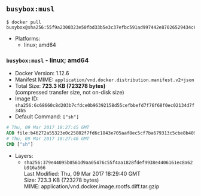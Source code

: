 ## `busybox:musl`

```console
$ docker pull busybox@sha256:55f9a2300323e50fbd33b5e3c37efbc591ad997442e87026529434c6f9b072a0
```

-	Platforms:
	-	linux; amd64

### `busybox:musl` - linux; amd64

-	Docker Version: 1.12.6
-	Manifest MIME: `application/vnd.docker.distribution.manifest.v2+json`
-	Total Size: **723.3 KB (723278 bytes)**  
	(compressed transfer size, not on-disk size)
-	Image ID: `sha256:6c68660c8d203b7cfdce0b96392158d55cefbbefd7f76f68f0ec02134d7f34b5`
-	Default Command: `["sh"]`

```dockerfile
# Thu, 09 Mar 2017 18:27:45 GMT
ADD file:b46272a55323e0c25802f7fd6c1843e705aaf8ec5cf7ba679313c5cbe8b4096e in / 
# Thu, 09 Mar 2017 18:27:46 GMT
CMD ["sh"]
```

-	Layers:
	-	`sha256:379e44095b0561d9aa05476c55f4aa1828fdef9938e4406161ec8a62b916a566`  
		Last Modified: Thu, 09 Mar 2017 18:29:40 GMT  
		Size: 723.3 KB (723278 bytes)  
		MIME: application/vnd.docker.image.rootfs.diff.tar.gzip
